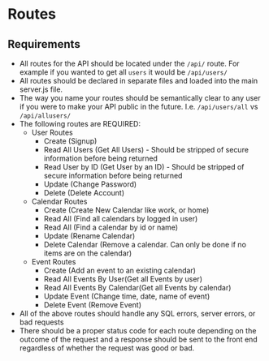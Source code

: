 # Routes
## Requirements

* All routes for the API should be located under the `/api/` route. For example if you wanted to get all `users` it would be `/api/users/`
* All routes should be declared in separate files and loaded into the main server.js file.
* The way you name your routes should be semantically clear to any user if you were to make your API public in the future. I.e. `/api/users/all` vs `/api/allusers/`
* The following routes are REQUIRED: 
    * User Routes
        * Create (Signup)
        * Read All Users (Get All Users) - Should be stripped of secure information before being returned
        * Read User by ID (Get User by an ID) - Should be stripped of secure information before being returned
        * Update (Change Password)
        * Delete (Delete Account)
    * Calendar Routes
        * Create (Create New Calendar like work, or home)
        * Read All (Find all calendars by logged in user)
        * Read All (Find a calendar by id or name)
        * Update (Rename Calendar)
        * Delete Calendar (Remove a calendar. Can only be done if no items are on the calendar)
    * Event Routes
        * Create (Add an event to an existing calendar)
        * Read All Events By User(Get all Events by user)
        * Read All Events By Calendar(Get all Events by calendar)
        * Update Event (Change time, date, name of event)
        * Delete Event (Remove Event)
* All of the above routes should handle any SQL errors, server errors, or bad requests
* There should be a proper status code for each route depending on the outcome of the request and a response should be sent to the front end regardless of whether the request was good or bad.
        